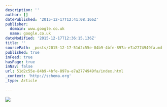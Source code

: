 ```yaml
---
description: ''
author: []
datePublished: '2015-12-17T12:41:08.166Z'
publisher:
  domain: www.google.co.uk
  name: google.co.uk
dateModified: '2015-12-17T12:36:15.136Z'
title: ''
sourcePath: _posts/2015-12-17-51d2c55e-84b9-4bfe-897a-e7a2774949fa.md
published: true
inFeed: true
hasPage: true
inNav: false
url: 51d2c55e-84b9-4bfe-897a-e7a2774949fa/index.html
_context: 'http://schema.org'
_type: Article

---
```

![](https://upload.wikimedia.org/wikipedia/commons/0/0e/Stipula_fountain_pen.jpg)